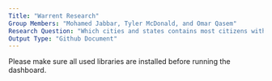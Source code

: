 ```yaml
---
Title: "Warrent Research"
Group Members: "Mohamed Jabbar, Tyler McDonald, and Omar Qasem"
Research Question: "Which cities and states contains most citizens with warrents out for their arrest?"
Output Type: "Github Document"
---
```



Please make sure all used libraries are installed before running the dashboard.
